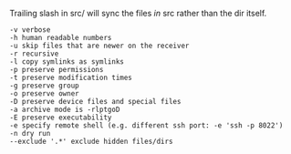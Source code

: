 Trailing slash in src/ will sync the files *in* src rather than the dir itself.

	-v verbose
	-h human readable numbers
	-u skip files that are newer on the receiver
	-r recursive
	-l copy symlinks as symlinks
	-p preserve permissions
	-t preserve modification times
	-g preserve group
	-o preserve owner
	-D preserve device files and special files
	-a archive mode is -rlptgoD
	-E preserve executability
	-e specify remote shell (e.g. different ssh port: -e 'ssh -p 8022')
	-n dry run
	--exclude '.*' exclude hidden files/dirs
